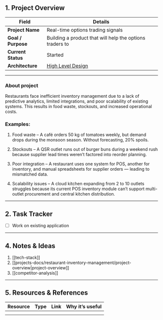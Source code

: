 
## **1. Project Overview**

| Field              | Details                                                                                                                           |
| ------------------ | --------------------------------------------------------------------------------------------------------------------------------- |
| **Project Name**   | Real-time options trading signals                                                                                                 |
| **Goal / Purpose** | Building a product that will help the options traders to                                                                          |
| **Current Status** | Started                                                                                                                           |
| **Architecture**   | [High Level Design](https://app.diagrams.net/#G1itxc84SL4x-iDehqW-r6i83oPqL-X0BJ#%7B%22pageId%22%3A%22cPJ4pZfZb3fB-Uz4CbRE%22%7D) |


---
### About project


Restaurants face inefficient inventory management due to a lack of predictive analytics, limited integrations, and poor scalability of existing systems. This results in food waste, stockouts, and increased operational costs.

### Examples:

1. Food waste – A café orders 50 kg of tomatoes weekly, but demand drops during the monsoon season. Without forecasting, 20% spoils.  

2. Stockouts – A QSR outlet runs out of burger buns during a weekend rush because supplier lead times weren’t factored into reorder planning.  

3. Poor integration – A restaurant uses one system for POS, another for inventory, and manual spreadsheets for supplier orders — leading to mismatched data.    

4. Scalability issues – A cloud kitchen expanding from 2 to 10 outlets struggles because its current POS inventory module can’t support multi-outlet procurement and central kitchen distribution.    

---

##  **2. Task Tracker**

- [ ] Work on existing application 


---

## **4. Notes & Ideas**
1. [[tech-stack]]
2. [[projects-docs/restaurant-inventory-management/project-overview|project-overview]]
3. [[competitor-analysis]]



---

## **5. Resources & References**

| Resource | Type | Link | Why it’s useful |
| -------- | ---- | ---- | --------------- |
|          |      |      |                 |
|          |      |      |                 |

